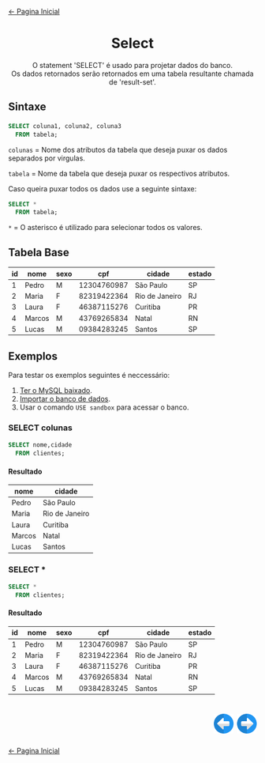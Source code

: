 [← Pagina Inicial](../../../README.md#--)

<h1 align="center">Select</h1>
<p align="center">O statement 'SELECT' é usado para projetar dados do banco.</br>Os dados retornados serão retornados em uma tabela resultante chamada de 'result-set'.</p>

## Sintaxe

```sql
SELECT coluna1, coluna2, coluna3
  FROM tabela;
```

```colunas``` = Nome dos atributos da tabela que deseja puxar os dados separados por virgulas.

```tabela``` = Nome da tabela que deseja puxar os respectivos atributos.

Caso queira puxar todos os dados use a seguinte sintaxe:

```sql
SELECT *
  FROM tabela;
```

```*``` = O asterisco é utilizado para selecionar todos os valores.

## Tabela Base


| id | nome   | sexo | cpf         | cidade         | estado |
|----|--------|------|-------------|----------------|--------|
|  1 | Pedro  | M    | 12304760987 | São Paulo      | SP     |
|  2 | Maria  | F    | 82319422364 | Rio de Janeiro | RJ     |
|  3 | Laura  | F    | 46387115276 | Curitiba       | PR     |
|  4 | Marcos | M    | 43769265834 | Natal          | RN     |
|  5 | Lucas  | M    | 09384283245 | Santos         | SP     |

## Exemplos

Para testar os exemplos seguintes é neccessário:

1. [Ter o MySQL baixado](../../configuration/installingMySQL.md#instalando-o-mysql-server).
2. [Importar o banco de dados](../starting/start.md#iniciando).
3. Usar o comando ```USE sandbox``` para acessar o banco.

### SELECT colunas

```sql
SELECT nome,cidade
  FROM clientes;
```

#### Resultado

| nome   | cidade         |
|--------|----------------|
| Pedro  | São Paulo      |
| Maria  | Rio de Janeiro |
| Laura  | Curitiba       |
| Marcos | Natal          |
| Lucas  | Santos         |

### SELECT *

```sql
SELECT *
  FROM clientes;
```

#### Resultado

| id | nome   | sexo | cpf         | cidade         | estado |
|----|--------|------|-------------|----------------|--------|
|  1 | Pedro  | M    | 12304760987 | São Paulo      | SP     |
|  2 | Maria  | F    | 82319422364 | Rio de Janeiro | RJ     |
|  3 | Laura  | F    | 46387115276 | Curitiba       | PR     |
|  4 | Marcos | M    | 43769265834 | Natal          | RN     |
|  5 | Lucas  | M    | 09384283245 | Santos         | SP     |

<h1 align="right">
<a href="./comandos.md#comandos"><img src="../../../images/previous-arrow.svg#Statements" alt="previous" width="40px"></a>
<a href="./distinct.md#distinct"><img src="../../../images/next-arrow.svg" alt="next" width="40px"></a>
</h1>

[← Pagina Inicial](../../../README.md#--)